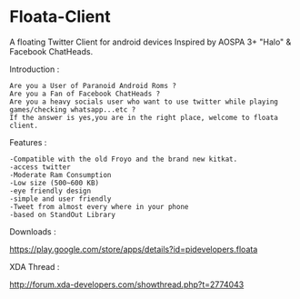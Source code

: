 Floata-Client
=============

A floating Twitter Client for android devices
Inspired by AOSPA 3+ "Halo" & Facebook ChatHeads.

Introduction :

    Are you a User of Paranoid Android Roms ?
    Are you a Fan of Facebook ChatHeads ?
    Are you a heavy socials user who want to use twitter while playing games/checking whatsapp...etc ?
    If the answer is yes,you are in the right place, welcome to floata client.
   
   
Features :


    -Compatible with the old Froyo and the brand new kitkat.
    -access twitter
    -Moderate Ram Consumption
    -Low size (500~600 KB)
    -eye friendly design
    -simple and user friendly
    -Tweet from almost every where in your phone
    -based on StandOut Library   
   
   
Downloads :

   https://play.google.com/store/apps/details?id=pidevelopers.floata
   
   
XDA Thread :

   http://forum.xda-developers.com/showthread.php?t=2774043
